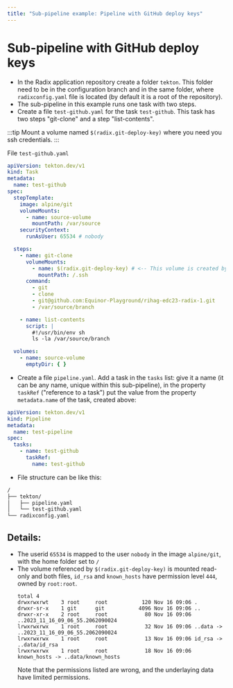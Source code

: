 ```yaml
---
title: "Sub-pipeline example: Pipeline with GitHub deploy keys"
---
```


# Sub-pipeline with GitHub deploy keys

* In the Radix application repository create a folder `tekton`. This folder need to be in the configuration branch and in the same folder, where `radixconfig.yaml` file is located (by default it is a root of the repository).
* The sub-pipeline in this example runs one task with two steps.
* Create a file `test-github.yaml` for the task `test-github`. This task has two steps "git-clone" and a step "list-contents".

:::tip
Mount a volume named `$(radix.git-deploy-key)` where you need you ssh credentials.
:::

File `test-github.yaml`

```yaml
apiVersion: tekton.dev/v1
kind: Task
metadata:
  name: test-github
spec:
  stepTemplate:
    image: alpine/git
    volumeMounts:
      - name: source-volume
        mountPath: /var/source
    securityContext:
      runAsUser: 65534 # nobody

  steps:
    - name: git-clone
      volumeMounts:
        - name: $(radix.git-deploy-key) # <-- This volume is created by Radix and available where you mount it.
          mountPath: /.ssh
      command:
        - git
        - clone
        - git@github.com:Equinor-Playground/rihag-edc23-radix-1.git
        - /var/source/branch

    - name: list-contents
      script: |
        #!/usr/bin/env sh
        ls -la /var/source/branch

  volumes:
    - name: source-volume
      emptyDir: { }

```

* Create a file `pipeline.yaml`. Add a task in the `tasks` list: give it a name (it can be any name, unique within this sub-pipeline), in the property `taskRef` ("reference to a task") put the value from the property `metadata.name` of the task, created above:

```yaml
apiVersion: tekton.dev/v1
kind: Pipeline
metadata:
  name: test-pipeline
spec:
  tasks:
    - name: test-github
      taskRef:
        name: test-github

```

* File structure can be like this:

```sh
/
├── tekton/
│   ├── pipeline.yaml
│   └── test-github.yaml
└── radixconfig.yaml
```

## Details:
  * The userid `65534` is mapped to the user `nobody` in the image `alpine/git`, with the home folder set to `/`
  * The volume referenced by `$(radix.git-deploy-key)` is mounted read-only and both files, `id_rsa` and `known_hosts` have permission level `444`, owned by `root:root`. 
    ```shell
    total 4
    drwxrwxrwt    3 root     root           120 Nov 16 09:06 .
    drwxr-sr-x    1 git      git           4096 Nov 16 09:06 ..
    drwxr-xr-x    2 root     root            80 Nov 16 09:06 ..2023_11_16_09_06_55.2062090024
    lrwxrwxrwx    1 root     root            32 Nov 16 09:06 ..data -> ..2023_11_16_09_06_55.2062090024
    lrwxrwxrwx    1 root     root            13 Nov 16 09:06 id_rsa -> ..data/id_rsa
    lrwxrwxrwx    1 root     root            18 Nov 16 09:06 known_hosts -> ..data/known_hosts
    ```
    Note that the permissions listed are wrong, and the underlaying data have limited permissions.
